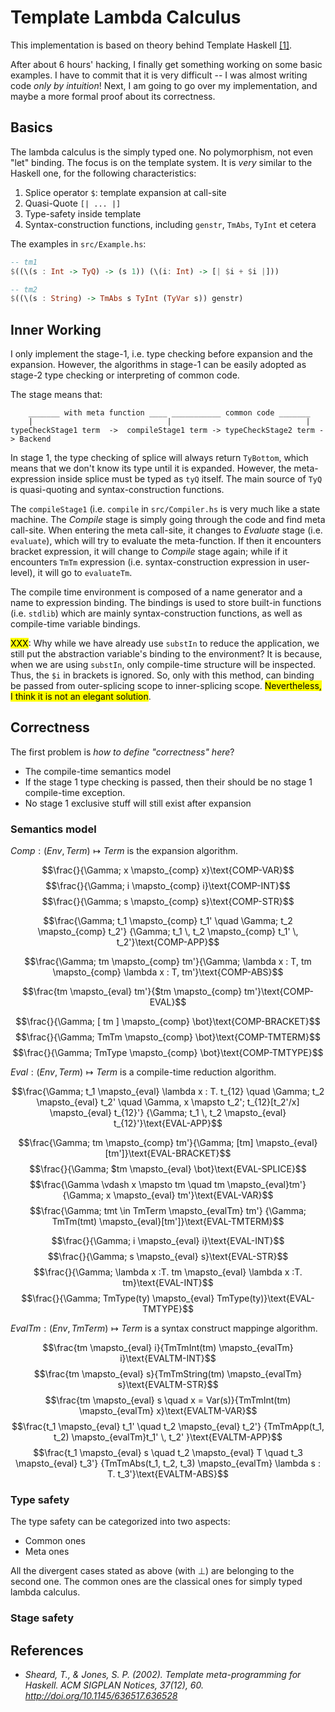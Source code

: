 # Template Lambda Calculus

This implementation is based on theory behind Template Haskell [[1]](#ref-1).

After about 6 hours' hacking, I finally get something working on some basic examples. I have to commit that it is very difficult -- I was almost writing code *only by intuition*! Next, I am going to go over my implementation, and maybe a more formal proof about its correctness.

## Basics
The lambda calculus is the simply typed one. No polymorphism, not even "let" binding. The focus is on the template system. It is *very* similar to the Haskell one, for the following characteristics:

1. Splice operator `$`: template expansion at call-site
2. Quasi-Quote `[| ... |]`
3. Type-safety inside template
4. Syntax-construction functions, including `genstr`, `TmAbs`, `TyInt` et cetera

The examples in `src/Example.hs`:

```haskell
-- tm1
$((\(s : Int -> TyQ) -> (s 1)) (\(i: Int) -> [| $i + $i |]))

-- tm2
$((\(s : String) -> TmAbs s TyInt (TyVar s)) genstr)
```

## Inner Working
I only implement the stage-1, i.e. type checking before expansion and the expansion. However, the algorithms in stage-1 can be easily adopted as stage-2 type checking or interpreting of common code.

The stage means that:
        
        _______ with meta function ____ ___________ common code _______
        |                              |                              |
    typeCheckStage1 term  ->  compileStage1 term -> typeCheckStage2 term -> Backend

In stage 1, the type checking of splice will always return `TyBottom`, which means that we don't know its type until it is expanded. However, the meta-expression inside splice must be typed as `tyQ` itself. The main source of `TyQ` is quasi-quoting and syntax-construction functions.

The `compileStage1` (i.e. `compile` in `src/Compiler.hs` is very much like a state machine. The *Compile* stage is simply going through the code and find meta call-site. When entering the meta call-site, it changes to *Evaluate* stage (i.e. `evaluate`), which will try to evaluate the meta-function. If then it encounters bracket expression, it will change to *Compile* stage again; while if it encounters `TmTm` expression (i.e. syntax-construction expression in user-level), it will go to `evaluateTm`.

The compile time environment is composed of a name generator and a name to expression binding. The bindings is used to store built-in functions (i.e. `stdlib`) which are mainly syntax-construction functions, as well as compile-time variable bindings.

<mark>XXX</mark>: Why while we have already use `substIn` to reduce the application, we still put the abstraction variable's binding to the environment? It is because, when we are using `substIn`, only compile-time structure will be inspected. Thus, the `$i` in brackets is ignored. So, only with this method, can binding be passed from outer-splicing scope to inner-splicing scope. <mark>Nevertheless, I think it is not an elegant solution</mark>.

## Correctness
The first problem is *how to define "correctness" here*?

* The compile-time semantics model
* If the stage 1 type checking is passed, then their should be no stage 1 compile-time exception.
* No stage 1 exclusive stuff will still exist after expansion

### Semantics model
$Comp: (Env, Term) \mapsto Term$ is the expansion algorithm.

$$\frac{}{\Gamma; x \mapsto_{comp} x}\text{COMP-VAR}$$
$$\frac{}{\Gamma; i \mapsto_{comp} i}\text{COMP-INT}$$
$$\frac{}{\Gamma; s \mapsto_{comp} s}\text{COMP-STR}$$

$$\frac{\Gamma; t_1 \mapsto_{comp} t_1' \quad
        \Gamma; t_2 \mapsto_{comp} t_2'}
       {\Gamma; t_1 \, t_2 \mapsto_{comp} t_1' \, t_2'}\text{COMP-APP}$$

$$\frac{\Gamma; tm \mapsto_{comp} tm'}{\Gamma; \lambda x : T, tm \mapsto_{comp} \lambda x : T, tm'}\text{COMP-ABS}$$

$$\frac{tm \mapsto_{eval} tm'}{$tm \mapsto_{comp} tm'}\text{COMP-EVAL}$$

$$\frac{}{\Gamma; [ tm ] \mapsto_{comp} \bot}\text{COMP-BRACKET}$$
$$\frac{}{\Gamma; TmTm \mapsto_{comp} \bot}\text{COMP-TMTERM}$$
$$\frac{}{\Gamma; TmType \mapsto_{comp} \bot}\text{COMP-TMTYPE}$$

$Eval: (Env, Term) \mapsto Term$ is a compile-time reduction algorithm.

$$\frac{\Gamma; t_1 \mapsto_{eval} \lambda x : T. t_{12} \quad
        \Gamma; t_2 \mapsto_{eval} t_2' \quad
        \Gamma, x \mapsto t_2'; t_{12}[t_2'/x] \mapsto_{eval} t_{12}'}
       {\Gamma; t_1 \, t_2 \mapsto_{eval} t_{12}'}\text{EVAL-APP}$$

$$\frac{\Gamma; tm \mapsto_{comp} tm'}{\Gamma; [tm] \mapsto_{eval} [tm']}\text{EVAL-BRACKET}$$
$$\frac{}{\Gamma; $tm \mapsto_{eval} \bot}\text{EVAL-SPLICE}$$
$$\frac{\Gamma \vdash x \mapsto tm \quad
        tm \mapsto_{eval}tm'}{\Gamma; x \mapsto_{eval} tm'}\text{EVAL-VAR}$$
$$\frac{\Gamma; tmt \in TmTerm \mapsto_{evalTm} tm'}
       {\Gamma; TmTm(tmt) \mapsto_{eval}[tm']}\text{EVAL-TMTERM}$$

$$\frac{}{\Gamma; i \mapsto_{eval} i}\text{EVAL-INT}$$
$$\frac{}{\Gamma; s \mapsto_{eval} s}\text{EVAL-STR}$$
$$\frac{}{\Gamma; \lambda x :T. tm \mapsto_{eval} \lambda x :T. tm}\text{EVAL-INT}$$
$$\frac{}{\Gamma; TmType(ty) \mapsto_{eval} TmType(ty)}\text{EVAL-TMTYPE}$$

$EvalTm: (Env, TmTerm) \mapsto Term$ is a syntax construct mappinge algorithm.

$$\frac{tm \mapsto_{eval} i}{TmTmInt(tm) \mapsto_{evalTm} i}\text{EVALTM-INT}$$
$$\frac{tm \mapsto_{eval} s}{TmTmString(tm) \mapsto_{evalTm} s}\text{EVALTM-STR}$$
$$\frac{tm \mapsto_{eval} s \quad
        x = Var(s)}{TmTmInt(tm) \mapsto_{evalTm} x}\text{EVALTM-VAR}$$
$$\frac{t_1 \mapsto_{eval} t_1' \quad
        t_2 \mapsto_{eval} t_2'}
       {TmTmApp(t_1, t_2) \mapsto_{evalTm}t_1' \, t_2' }\text{EVALTM-APP}$$
$$\frac{t_1 \mapsto_{eval} s \quad
        t_2 \mapsto_{eval} T \quad
        t_3 \mapsto_{eval} t_3'}
       {TmTmAbs(t_1, t_2, t_3) \mapsto_{evalTm} \lambda s : T. t_3'}\text{EVALTM-ABS}$$

### Type safety
The type safety can be categorized into two aspects:

* Common ones
* Meta ones

All the divergent cases stated as above (with $\bot$) are belonging to the second one. The common ones are the classical ones for simply typed lambda calculus.



### Stage safety

## References

* <cite id="ref-1"> Sheard, T., & Jones, S. P. (2002). Template meta-programming for Haskell. ACM SIGPLAN Notices, 37(12), 60. http://doi.org/10.1145/636517.636528 </cite>

